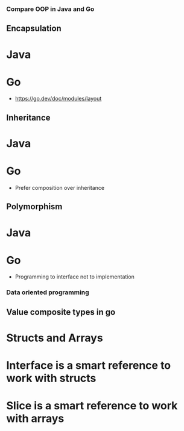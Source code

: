 ### Compare OOP in Java and Go
## Encapsulation
# Java

# Go
- https://go.dev/doc/modules/layout

## Inheritance
# Java

# Go
- Prefer composition over inheritance

## Polymorphism
# Java

# Go
- Programming to interface not to implementation

### Data oriented programming
## Value composite types in go
# Structs and Arrays

# Interface is a smart reference to work with structs
# Slice is a smart reference to work with arrays